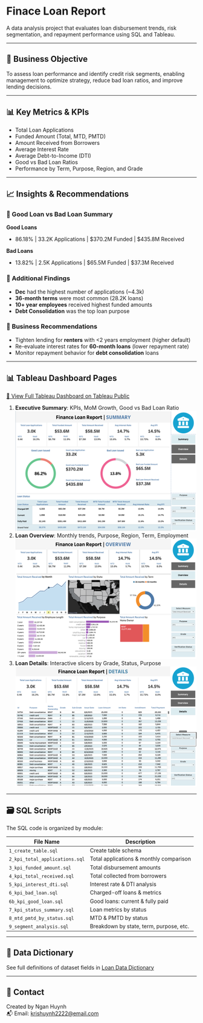 # Finace Loan Report

A data analysis project that evaluates loan disbursement trends, risk segmentation, and repayment performance using SQL and Tableau. 

---

## 🎯 Business Objective

To assess loan performance and identify credit risk segments, enabling management to optimize strategy, reduce bad loan ratios, and improve lending decisions.

---

## 📊 Key Metrics & KPIs

- Total Loan Applications
- Funded Amount (Total, MTD, PMTD)
- Amount Received from Borrowers
- Average Interest Rate
- Average Debt-to-Income (DTI)
- Good vs Bad Loan Ratios
- Performance by Term, Purpose, Region, and Grade

---

## 📈 Insights & Recommendations

### 🔹 Good Loan vs Bad Loan Summary
**Good Loans**  
- 86.18% | 33.2K Applications | $370.2M Funded | $435.8M Received  

**Bad Loans**  
- 13.82% | 2.5K Applications | $65.5M Funded | $37.3M Received  

### 🔹 Additional Findings
- **Dec** had the highest number of applications (~4.3k)
- **36-month terms** were most common (28.2K loans)
- **10+ year employees** received highest funded amounts
- **Debt Consolidation** was the top loan purpose

### 🔹 Business Recommendations
- Tighten lending for **renters** with <2 years employment (higher default)
- Re-evaluate interest rates for **60-month loans** (lower repayment rate)
- Monitor repayment behavior for **debt consolidation** loans

---

## 📊 Tableau Dashboard Pages
[🔗 View Full Tableau Dashboard on Tableau Public](https://public.tableau.com/views/LoanDashboard_YourName/ExecutiveSummary)

1. **Executive Summary**: KPIs, MoM Growth, Good vs Bad Loan Ratio
![Executive Summary](./tableau_dashboard/executive_summary.png)
3. **Loan Overview**: Monthly trends, Purpose, Region, Term, Employment
![Loan Overview](./tableau_dashboard/loan_overview.png)
4. **Loan Details**: Interactive slicers by Grade, Status, Purpose
![Loan Details](./tableau_dashboard/loan_details.png)

---

## 🗃️ SQL Scripts

The SQL code is organized by module:

| File Name | Description |
|-----------|-------------|
| `1_create_table.sql` | Create table schema |
| `2_kpi_total_applications.sql` | Total applications & monthly comparison |
| `3_kpi_funded_amount.sql` | Total disbursement amounts |
| `4_kpi_total_received.sql` | Total collected from borrowers |
| `5_kpi_interest_dti.sql` | Interest rate & DTI analysis |
| `6_kpi_bad_loan.sql` | Charged-off loans & metrics |
| `6b_kpi_good_loan.sql` | Good loans: current & fully paid |
| `7_kpi_status_summary.sql` | Loan metrics by status |
| `8_mtd_pmtd_by_status.sql` | MTD & PMTD by status |
| `9_segment_analysis.sql` | Breakdown by state, term, purpose, etc. |

---

## 📘 Data Dictionary

See full definitions of dataset fields in [Loan Data Dictionary](./dataset/data_terminology.md)

---
## 📧 Contact

Created by Ngan Huynh  
📬 Email: krishuynh2222@email.com  

